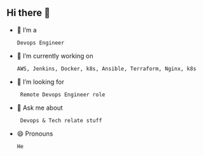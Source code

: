 
## Hi there 👋


- 🔭 I’m a 

      Devops Engineer
- 🌱 I’m currently working on 

      AWS, Jenkins, Docker, k8s, Ansible, Terraform, Nginx, k8s

- 🤔 I’m looking for 

       Remote Devops Engineer role
- 💬 Ask me about 
       
       Devops & Tech relate stuff

- 😄 Pronouns
   
      He




